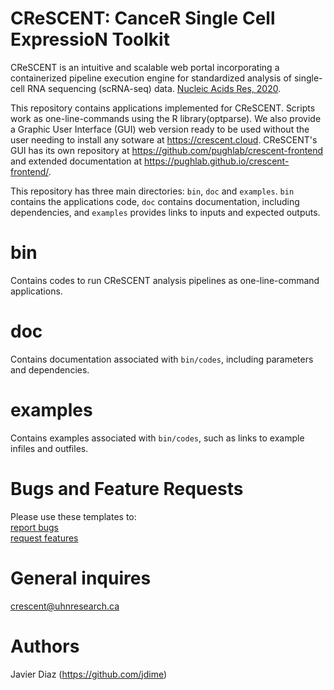 # CReSCENT: CanceR Single Cell ExpressioN Toolkit

CReSCENT is an intuitive and scalable web portal incorporating a containerized pipeline execution engine for standardized analysis of single-cell RNA sequencing (scRNA-seq) data. [Nucleic Acids Res, 2020](https://doi.org/10.1093/nar/gkaa437).

This repository contains applications implemented for CReSCENT. Scripts work as one-line-commands using the R library(optparse). We also provide a Graphic User Interface (GUI) web version ready to be used without the user needing to install any sotware at https://crescent.cloud. CReSCENT's GUI has its own repository at https://github.com/pughlab/crescent-frontend and extended documentation at https://pughlab.github.io/crescent-frontend/.

This repository has three main directories: `bin`, `doc` and `examples`. `bin` contains the applications code, `doc` contains documentation, including dependencies, and `examples` provides links to inputs and expected outputs.

bin
================
Contains codes to run CReSCENT analysis pipelines as one-line-command applications.

doc
================
Contains documentation associated with `bin/codes`, including parameters and dependencies.

examples
================
Contains examples associated with `bin/codes`, such as links to example infiles and outfiles.

Bugs and Feature Requests
================
Please use these templates to: <br />
[report bugs](https://github.com/pughlab/crescent/blob/master/.github/ISSUE_TEMPLATE/bug_report.md) <br />
[request features](https://github.com/pughlab/crescent/blob/master/.github/ISSUE_TEMPLATE/feature_request.md)

General inquires
================
<crescent@uhnresearch.ca>

Authors
================
Javier Diaz (https://github.com/jdime)
